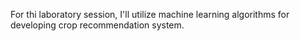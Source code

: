 For thi laboratory session, I'll utilize machine learning algorithms for developing crop recommendation system.
